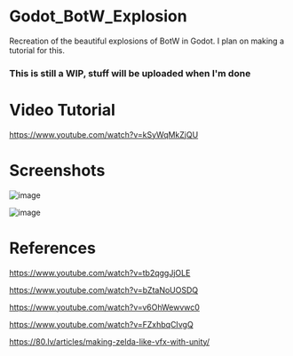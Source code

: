# Godot_BotW_Explosion
Recreation of the beautiful explosions of BotW in Godot. I plan on making a tutorial for this.

<h3>This is still a WIP, stuff will be uploaded when I'm done</h3>

<h1>Video Tutorial</h1>

https://www.youtube.com/watch?v=kSyWqMkZjQU

<h1>Screenshots</h1>

![image](https://user-images.githubusercontent.com/81257780/125811393-2422b1f0-61b0-400c-9d59-8c9633b210a1.png)

![image](https://user-images.githubusercontent.com/81257780/124431696-bf9a1d00-dd81-11eb-8c03-093d6d3aea54.png)

<h1>References</h1>

https://www.youtube.com/watch?v=tb2qggJjOLE

https://www.youtube.com/watch?v=bZtaNoUOSDQ

https://www.youtube.com/watch?v=v6OhWewvwc0

https://www.youtube.com/watch?v=FZxhbqCIvgQ

https://80.lv/articles/making-zelda-like-vfx-with-unity/

